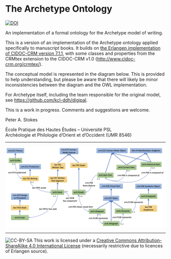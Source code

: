 # The Archetype Ontology
[![DOI](https://zenodo.org/badge/260433282.svg)](https://zenodo.org/badge/latestdoi/260433282)

An implementation of a formal ontology for the Archetype model of writing.

This is a version of an implementation of the Archetype ontology applied specifically to manuscript books. It builds on [the Erlangen implementation of CIDOC-CRM version 7.1.1](https://github.com/erlangen-crm/ecrm/blob/master/ecrm_211015.owl), with some classes and properties from the CRMtex extension to the CIDOC-CRM v1.0 (http://www.cidoc-crm.org/crmtex/).

The conceptual model is represented in the diagram below. This is provided to help understanding, but please be aware that there will likely be minor inconsistencies between the diagram and the OWL implementation.

For Archetype itself, including the team responsible for the original model, see https://github.com/kcl-ddh/digipal.

This is a work in progress. Comments and suggestions are welcome.

Peter A. Stokes

École Pratique des Hautes Études – Université PSL\
Archéologie et Philologie d’Orient et d’Occident (UMR 8546)

---

![Model Diagram](ArchOntDiagram.png)

---

![CC-BY-SA](https://i.creativecommons.org/l/by-sa/4.0/88x31.png) This work is licensed under a [Creative Commons Attribution-ShareAlike 4.0 International License](http://creativecommons.org/licenses/by-sa/4.0/) (necessarily restrictive due to licences of Erlangen source).
